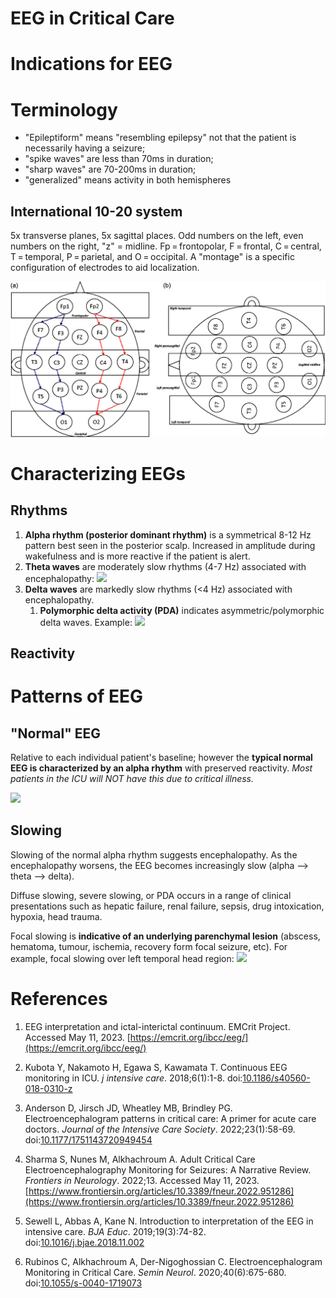 # EEG in Critical Care

# Indications for EEG

# Terminology
- "Epileptiform" means "resembling epilepsy" not that the patient is necessarily having a seizure;
- "spike waves" are less than 70ms in duration;
- "sharp waves" are 70-200ms in duration;
- "generalized" means activity in both hemispheres

## International 10-20 system
5x transverse planes, 5x sagittal places. Odd numbers on the left, even numbers on the right, "z" = midline. Fp = frontopolar, F = frontal, C = central, T = temporal, P = parietal, and O = occipital. A "montage" is a specific configuration of electrodes to aid localization.

![](_attachments/Pasted%20image%2020230511182246.png)

# Characterizing EEGs
## Rhythms
1. **Alpha rhythm (posterior dominant rhythm)** is a symmetrical 8-12 Hz pattern best seen in the posterior scalp. Increased in amplitude during wakefulness and is more reactive if the patient is alert.
2. **Theta waves** are moderately slow rhythms (4-7 Hz) associated with encephalopathy: ![](_attachments/Pasted%20image%2020230511224337.png)
4. **Delta waves** are markedly slow rhythms (<4 Hz) associated with encephalopathy.
	1. **Polymorphic delta activity (PDA)** indicates asymmetric/polymorphic delta waves. Example: ![](_attachments/Pasted%20image%2020230511224325.png)

## Reactivity


# Patterns of EEG
## "Normal" EEG
Relative to each individual patient's baseline; however the **typical normal EEG is characterized by an alpha rhythm** with preserved reactivity. *Most patients in the ICU will NOT have this due to critical illness.*

![](_attachments/Pasted%20image%2020230511183959.png)

## Slowing
Slowing of the normal alpha rhythm suggests encephalopathy. As the encephalopathy worsens, the EEG becomes increasingly slow (alpha --> theta --> delta).

Diffuse slowing, severe slowing, or PDA occurs in a range of clinical presentations such as hepatic failure, renal failure, sepsis, drug intoxication, hypoxia, head trauma.

Focal slowing is **indicative of an underlying parenchymal lesion** (abscess, hematoma, tumour, ischemia, recovery form focal seizure, etc). For example, focal slowing over left temporal head region: ![](_attachments/Pasted%20image%2020230511224705.png)


# References
1. EEG interpretation and ictal-interictal continuum. EMCrit Project. Accessed May 11, 2023. [https://emcrit.org/ibcc/eeg/](https://emcrit.org/ibcc/eeg/)

2. Kubota Y, Nakamoto H, Egawa S, Kawamata T. Continuous EEG monitoring in ICU. _j intensive care_. 2018;6(1):1-8. doi:[10.1186/s40560-018-0310-z](https://doi.org/10.1186/s40560-018-0310-z)

3. Anderson D, Jirsch JD, Wheatley MB, Brindley PG. Electroencephalogram patterns in critical care: A primer for acute care doctors. _Journal of the Intensive Care Society_. 2022;23(1):58-69. doi:[10.1177/1751143720949454](https://doi.org/10.1177/1751143720949454)

4. Sharma S, Nunes M, Alkhachroum A. Adult Critical Care Electroencephalography Monitoring for Seizures: A Narrative Review. _Frontiers in Neurology_. 2022;13. Accessed May 11, 2023. [https://www.frontiersin.org/articles/10.3389/fneur.2022.951286](https://www.frontiersin.org/articles/10.3389/fneur.2022.951286)

5. Sewell L, Abbas A, Kane N. Introduction to interpretation of the EEG in intensive care. _BJA Educ_. 2019;19(3):74-82. doi:[10.1016/j.bjae.2018.11.002](https://doi.org/10.1016/j.bjae.2018.11.002)

6. Rubinos C, Alkhachroum A, Der-Nigoghossian C. Electroencephalogram Monitoring in Critical Care. _Semin Neurol_. 2020;40(6):675-680. doi:[10.1055/s-0040-1719073](https://doi.org/10.1055/s-0040-1719073)
